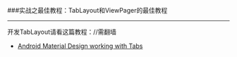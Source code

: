 ###实战之最佳教程：TabLayout和ViewPager的最佳教程

---

开发TabLayout请看这篇教程：//需翻墙

-  [Android Material Design working with Tabs](http://www.androidhive.info/2015/09/android-material-design-working-with-tabs/)